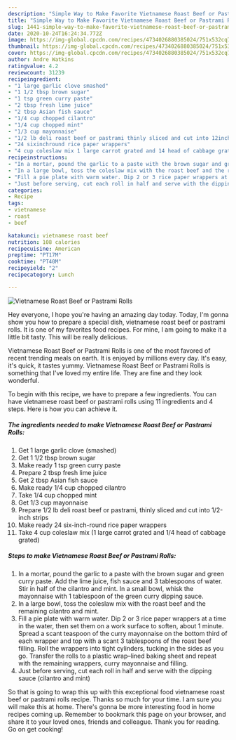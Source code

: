 ```yaml
---
description: "Simple Way to Make Favorite Vietnamese Roast Beef or Pastrami Rolls"
title: "Simple Way to Make Favorite Vietnamese Roast Beef or Pastrami Rolls"
slug: 1441-simple-way-to-make-favorite-vietnamese-roast-beef-or-pastrami-rolls
date: 2020-10-24T16:24:34.772Z
image: https://img-global.cpcdn.com/recipes/4734026880385024/751x532cq70/vietnamese-roast-beef-or-pastrami-rolls-recipe-main-photo.jpg
thumbnail: https://img-global.cpcdn.com/recipes/4734026880385024/751x532cq70/vietnamese-roast-beef-or-pastrami-rolls-recipe-main-photo.jpg
cover: https://img-global.cpcdn.com/recipes/4734026880385024/751x532cq70/vietnamese-roast-beef-or-pastrami-rolls-recipe-main-photo.jpg
author: Andre Watkins
ratingvalue: 4.2
reviewcount: 31239
recipeingredient:
- "1 large garlic clove smashed"
- "1 1/2 tbsp brown sugar"
- "1 tsp green curry paste"
- "2 tbsp fresh lime juice"
- "2 tbsp Asian fish sauce"
- "1/4 cup chopped cilantro"
- "1/4 cup chopped mint"
- "1/3 cup mayonnaise"
- "1/2 lb deli roast beef or pastrami thinly sliced and cut into 12inch strips"
- "24 sixinchround rice paper wrappers"
- "4 cup coleslaw mix 1 large carrot grated and 14 head of cabbage grated"
recipeinstructions:
- "In a mortar, pound the garlic to a paste with the brown sugar and green curry paste. Add the lime juice, fish sauce and 3 tablespoons of water. Stir in half of the cilantro and mint. In a small bowl, whisk the mayonnaise with 1 tablespoon of the green curry dipping sauce."
- "In a large bowl, toss the coleslaw mix with the roast beef and the remaining cilantro and mint."
- "Fill a pie plate with warm water. Dip 2 or 3 rice paper wrappers at a time in the water, then set them on a work surface to soften, about 1 minute. Spread a scant teaspoon of the curry mayonnaise on the bottom third of each wrapper and top with a scant 3 tablespoons of the roast beef filling. Roll the wrappers into tight cylinders, tucking in the sides as you go. Transfer the rolls to a plastic wrap–lined baking sheet and repeat with the remaining wrappers, curry mayonnaise and filling."
- "Just before serving, cut each roll in half and serve with the dipping sauce (cilantro and mint)"
categories:
- Recipe
tags:
- vietnamese
- roast
- beef

katakunci: vietnamese roast beef 
nutrition: 108 calories
recipecuisine: American
preptime: "PT17M"
cooktime: "PT40M"
recipeyield: "2"
recipecategory: Lunch

---
```



![Vietnamese Roast Beef or Pastrami Rolls](https://img-global.cpcdn.com/recipes/4734026880385024/751x532cq70/vietnamese-roast-beef-or-pastrami-rolls-recipe-main-photo.jpg)

Hey everyone, I hope you're having an amazing day today. Today, I'm gonna show you how to prepare a special dish, vietnamese roast beef or pastrami rolls. It is one of my favorites food recipes. For mine, I am going to make it a little bit tasty. This will be really delicious.

Vietnamese Roast Beef or Pastrami Rolls is one of the most favored of recent trending meals on earth. It is enjoyed by millions every day. It's easy, it's quick, it tastes yummy. Vietnamese Roast Beef or Pastrami Rolls is something that I've loved my entire life. They are fine and they look wonderful.




To begin with this recipe, we have to prepare a few ingredients. You can have vietnamese roast beef or pastrami rolls using 11 ingredients and 4 steps. Here is how you can achieve it.

<!--inarticleads1-->

##### The ingredients needed to make Vietnamese Roast Beef or Pastrami Rolls:

1. Get 1 large garlic clove (smashed)
1. Get 1 1/2 tbsp brown sugar
1. Make ready 1 tsp green curry paste
1. Prepare 2 tbsp fresh lime juice
1. Get 2 tbsp Asian fish sauce
1. Make ready 1/4 cup chopped cilantro
1. Take 1/4 cup chopped mint
1. Get 1/3 cup mayonnaise
1. Prepare 1/2 lb deli roast beef or pastrami, thinly sliced and cut into 1/2-inch strips
1. Make ready 24 six-inch-round rice paper wrappers
1. Take 4 cup coleslaw mix (1 large carrot grated and 1/4 head of cabbage grated)




<!--inarticleads2-->

##### Steps to make Vietnamese Roast Beef or Pastrami Rolls:

1. In a mortar, pound the garlic to a paste with the brown sugar and green curry paste. Add the lime juice, fish sauce and 3 tablespoons of water. Stir in half of the cilantro and mint. In a small bowl, whisk the mayonnaise with 1 tablespoon of the green curry dipping sauce.
1. In a large bowl, toss the coleslaw mix with the roast beef and the remaining cilantro and mint.
1. Fill a pie plate with warm water. Dip 2 or 3 rice paper wrappers at a time in the water, then set them on a work surface to soften, about 1 minute. Spread a scant teaspoon of the curry mayonnaise on the bottom third of each wrapper and top with a scant 3 tablespoons of the roast beef filling. Roll the wrappers into tight cylinders, tucking in the sides as you go. Transfer the rolls to a plastic wrap–lined baking sheet and repeat with the remaining wrappers, curry mayonnaise and filling.
1. Just before serving, cut each roll in half and serve with the dipping sauce (cilantro and mint)




So that is going to wrap this up with this exceptional food vietnamese roast beef or pastrami rolls recipe. Thanks so much for your time. I am sure you will make this at home. There's gonna be more interesting food in home recipes coming up. Remember to bookmark this page on your browser, and share it to your loved ones, friends and colleague. Thank you for reading. Go on get cooking!
